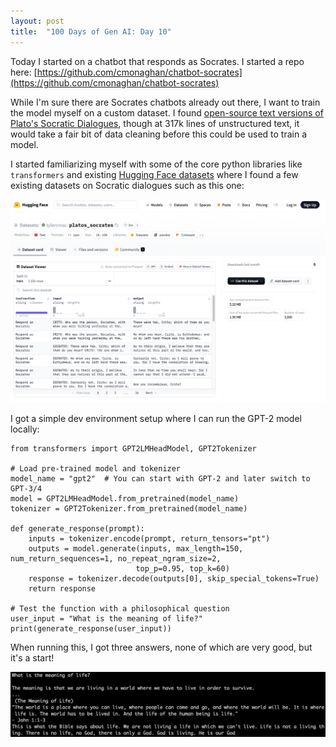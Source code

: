 ```yaml
---
layout: post
title:  "100 Days of Gen AI: Day 10"
---
```


Today I started on a chatbot that responds as Socrates. I started a repo here: [https://github.com/cmonaghan/chatbot-socrates](https://github.com/cmonaghan/chatbot-socrates)

While I'm sure there are Socrates chatbots already out there, I want to train the model myself on a custom dataset. I found [open-source text versions of Plato's Socratic Dialogues](https://archive.org/details/platsd), though at 317k lines of unstructured text, it would take a fair bit of data cleaning before this could be used to train a model.

I started familiarizing myself with some of the core python libraries like `transformers` and existing [Hugging Face datasets](https://huggingface.co/datasets) where I found a few existing datasets on Socratic dialogues such as this one:

![Socrates dataset on Hugging Face](/assets/2024-09-03-socrates-dataset.png)

I got a simple dev environment setup where I can run the GPT-2 model locally:

    from transformers import GPT2LMHeadModel, GPT2Tokenizer

    # Load pre-trained model and tokenizer
    model_name = "gpt2"  # You can start with GPT-2 and later switch to GPT-3/4
    model = GPT2LMHeadModel.from_pretrained(model_name)
    tokenizer = GPT2Tokenizer.from_pretrained(model_name)

    def generate_response(prompt):
        inputs = tokenizer.encode(prompt, return_tensors="pt")
        outputs = model.generate(inputs, max_length=150, num_return_sequences=1, no_repeat_ngram_size=2,
                                top_p=0.95, top_k=60)
        response = tokenizer.decode(outputs[0], skip_special_tokens=True)
        return response

    # Test the function with a philosophical question
    user_input = "What is the meaning of life?"
    print(generate_response(user_input))

When running this, I got three answers, none of which are very good, but it's a start!

![Meaning of life question posed to gpt-2](/assets/2024-09-03-meaning-of-life-gpt2.png)
